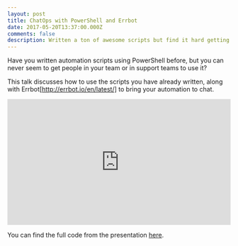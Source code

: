 ```yaml
---
layout: post
title: ChatOps with PowerShell and Errbot
date: 2017-05-20T13:37:00.000Z
comments: false
description: Written a ton of awesome scripts but find it hard getting your end users or your support people to use them? Let's solve this with ChatOps.
---
```


Have you written automation scripts using PowerShell before, but you can never seem to get people in your team or in support teams to use it?

This talk discusses how to use the scripts you have already written, along with Errbot[http://errbot.io/en/latest/] to bring your automation to chat.

<div style="position:relative;height:0;padding-bottom:56.25%"><iframe src="https://www.youtube.com/embed/XIMOFnfdOx0?ecver=2" width="640" height="360" frameborder="0" style="position:absolute;width:100%;height:100%;left:0" allowfullscreen></iframe></div>

You can find the full code from the presentation [here](https://github.com/MattHodge/WindowsErrbot).
